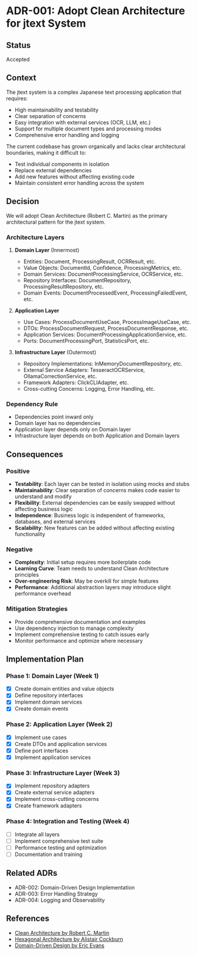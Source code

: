 # ADR-001: Adopt Clean Architecture for jtext System

## Status

Accepted

## Context

The jtext system is a complex Japanese text processing application that requires:

- High maintainability and testability
- Clear separation of concerns
- Easy integration with external services (OCR, LLM, etc.)
- Support for multiple document types and processing modes
- Comprehensive error handling and logging

The current codebase has grown organically and lacks clear architectural boundaries, making it difficult to:

- Test individual components in isolation
- Replace external dependencies
- Add new features without affecting existing code
- Maintain consistent error handling across the system

## Decision

We will adopt Clean Architecture (Robert C. Martin) as the primary architectural pattern for the jtext system.

### Architecture Layers

1. **Domain Layer** (Innermost)

   - Entities: Document, ProcessingResult, OCRResult, etc.
   - Value Objects: DocumentId, Confidence, ProcessingMetrics, etc.
   - Domain Services: DocumentProcessingService, OCRService, etc.
   - Repository Interfaces: DocumentRepository, ProcessingResultRepository, etc.
   - Domain Events: DocumentProcessedEvent, ProcessingFailedEvent, etc.

2. **Application Layer**

   - Use Cases: ProcessDocumentUseCase, ProcessImageUseCase, etc.
   - DTOs: ProcessDocumentRequest, ProcessDocumentResponse, etc.
   - Application Services: DocumentProcessingApplicationService, etc.
   - Ports: DocumentProcessingPort, StatisticsPort, etc.

3. **Infrastructure Layer** (Outermost)
   - Repository Implementations: InMemoryDocumentRepository, etc.
   - External Service Adapters: TesseractOCRService, OllamaCorrectionService, etc.
   - Framework Adapters: ClickCLIAdapter, etc.
   - Cross-cutting Concerns: Logging, Error Handling, etc.

### Dependency Rule

- Dependencies point inward only
- Domain layer has no dependencies
- Application layer depends only on Domain layer
- Infrastructure layer depends on both Application and Domain layers

## Consequences

### Positive

- **Testability**: Each layer can be tested in isolation using mocks and stubs
- **Maintainability**: Clear separation of concerns makes code easier to understand and modify
- **Flexibility**: External dependencies can be easily swapped without affecting business logic
- **Independence**: Business logic is independent of frameworks, databases, and external services
- **Scalability**: New features can be added without affecting existing functionality

### Negative

- **Complexity**: Initial setup requires more boilerplate code
- **Learning Curve**: Team needs to understand Clean Architecture principles
- **Over-engineering Risk**: May be overkill for simple features
- **Performance**: Additional abstraction layers may introduce slight performance overhead

### Mitigation Strategies

- Provide comprehensive documentation and examples
- Use dependency injection to manage complexity
- Implement comprehensive testing to catch issues early
- Monitor performance and optimize where necessary

## Implementation Plan

### Phase 1: Domain Layer (Week 1)

- [x] Create domain entities and value objects
- [x] Define repository interfaces
- [x] Implement domain services
- [x] Create domain events

### Phase 2: Application Layer (Week 2)

- [x] Implement use cases
- [x] Create DTOs and application services
- [x] Define port interfaces
- [x] Implement application services

### Phase 3: Infrastructure Layer (Week 3)

- [x] Implement repository adapters
- [x] Create external service adapters
- [x] Implement cross-cutting concerns
- [x] Create framework adapters

### Phase 4: Integration and Testing (Week 4)

- [ ] Integrate all layers
- [ ] Implement comprehensive test suite
- [ ] Performance testing and optimization
- [ ] Documentation and training

## Related ADRs

- ADR-002: Domain-Driven Design Implementation
- ADR-003: Error Handling Strategy
- ADR-004: Logging and Observability

## References

- [Clean Architecture by Robert C. Martin](https://blog.cleancoder.com/uncle-bob/2012/08/13/the-clean-architecture.html)
- [Hexagonal Architecture by Alistair Cockburn](https://alistair.cockburn.us/hexagonal-architecture/)
- [Domain-Driven Design by Eric Evans](https://domainlanguage.com/ddd/)
